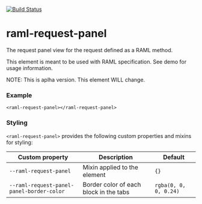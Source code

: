 [![Build Status](https://travis-ci.org/advanced-rest-client/raml-request-panel.svg?branch=master)](https://travis-ci.org/advanced-rest-client/raml-request-panel)  

# raml-request-panel

The request panel view for the request defined as a RAML method.

This element is meant to be used with RAML specification. See demo for usage information.

NOTE: This is aplha version. This element WILL change.

### Example
```
<raml-request-panel></raml-request-panel>
```

### Styling
`<raml-request-panel>` provides the following custom properties and mixins for styling:

Custom property | Description | Default
----------------|-------------|----------
`--raml-request-panel` | Mixin applied to the element | `{}`
`--raml-request-panel-panel-border-color` | Border color of each block in the tabs | `rgba(0, 0, 0, 0.24)`

